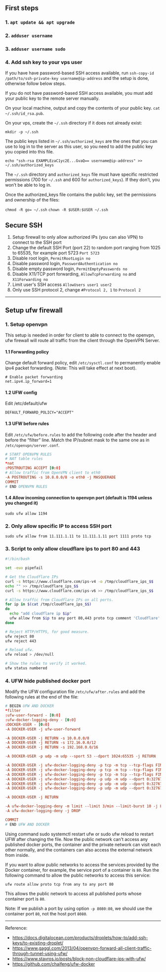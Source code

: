 ## First steps

### 1. `apt update && apt upgrade`

### 2. `adduser username`

### 3. `adduser username sudo`

### 4. Add ssh key to your vps user

If you have have password-based SSH access available, run `ssh-copy-id /path/to/ssh-private-key username@ip-address` and the setup is done, otherwise follow below steps.

If you do not have password-based SSH access available, you must add your public key to the remote server manually.

On your local machine, output and copy the contents of your public key. `cat ~/.ssh/id_rsa.pub`.

On your vps, create the `~/.ssh` directory if it does not already exist:

`mkdir -p ~/.ssh`

The public keys listed in `~/.ssh/authorized_keys` are the ones that you can use to log in to the server as this user, so you need to add the public key you copied into this file.

`echo "ssh-rsa EXAMPLEzaC1yc2E...GvaQ== username@ip-address" >> ~/.ssh/authorized_keys`

The `~/.ssh` directory and `authorized_keys` file must have specific restricted permissions (700 for `~/.ssh` and 600 for `authorized_keys`). If they don’t, you won’t be able to log in.

Once the authorized_keys file contains the public key, set the permissions and ownership of the files:

`chmod -R go= ~/.ssh`
`chown -R $USER:$USER ~/.ssh`

## Secure SSH

1. Setup firewall to only allow authorized IPs (you can also VPN) to connect to the SSH port
2. Change the default SSH Port (port 22) to random port ranging from 1025 to 65535, for example port 5723 `Port 5723`
3. Disable root login, `PermitRootLogin no`
4. Disable password login, `PasswordAuthentication no`
5. Disable empty password login, `PermitEmptyPasswords no`
6. Disable X11/TCP port forwarding, `AllowTcpForwarding no` and `X11Forwarding no`
7. Limit user's SSH access `AllowUsers user1 user2`
8. Only use SSH protocol 2, change `#Protocol 2, 1` to `Protocol 2`

---

## Setup ufw firewall

### 1. Setup openvpn

This setup is needed in order for client to able to connect to the openvpn, ufw firewall will route all traffic from the client through the OpenVPN Server.

#### 1.1 Forwarding policy

Change default forward policy, edit `/etc/sysctl.conf` to permanently enable ipv4 packet forwarding. (Note: This will take effect at next boot).

```
# Enable packet forwarding
net.ipv4.ip_forward=1
```

#### 1.2 UFW config

Edit /etc/default/ufw

`DEFAULT_FORWARD_POLICY="ACCEPT"`

#### 1.3 UFW before rules

Edit `/etc/ufw/before.rules` to add the following code after the header and before the “filter” line. Match the IP/subnet mask to the same one as in `/etc/openvpn/server.conf`.

```conf
# START OPENVPN RULES
# NAT table rules
*nat
:POSTROUTING ACCEPT [0:0]
# Allow traffic from OpenVPN client to eth0
-A POSTROUTING -s 10.8.0.0/8 -o eth0 -j MASQUERADE
COMMIT
# END OPENVPN RULES
```

#### 1.4 Allow incoming connection to openvpn port (default is 1194 unless you changed it)

`sudo ufw allow 1194`

### 2. Only allow specific IP to access SSH port

`sudo ufw allow from 11.111.1.11 to 11.111.1.11 port 1111 proto tcp`

### 3. Script to only allow cloudflare ips to port 80 and 443

```bash
#!/bin/bash

set -euo pipefail

# Get the Cloudflare IPs
curl -s https://www.cloudflare.com/ips-v4 -o /tmp/cloudflare_ips_$$
echo "" >> /tmp/cloudflare_ips_$$
curl -s https://www.cloudflare.com/ips-v6 >> /tmp/cloudflare_ips_$$

# Allow traffic from Cloudflare IPs on all ports.
for ip in $(cat /tmp/cloudflare_ips_$$)
do
  echo "add cloudflare ip $ip"
  ufw allow from $ip to any port 80,443 proto tcp comment 'Cloudflare'
done

# Reject HTTP/HTTPS, for good measure.
ufw reject 80
ufw reject 443

# Reload ufw.
ufw reload > /dev/null

# Show the rules to verify it worked.
ufw status numbered
```

### 4. UFW hide published docker port

Modify the UFW configuration file `/etc/ufw/after.rules` and add the following rules at the end of the file:

```conf
# BEGIN UFW AND DOCKER
*filter
:ufw-user-forward - [0:0]
:ufw-docker-logging-deny - [0:0]
:DOCKER-USER - [0:0]
-A DOCKER-USER -j ufw-user-forward

-A DOCKER-USER -j RETURN -s 10.0.0.0/8
-A DOCKER-USER -j RETURN -s 172.16.0.0/12
-A DOCKER-USER -j RETURN -s 192.168.0.0/16

-A DOCKER-USER -p udp -m udp --sport 53 --dport 1024:65535 -j RETURN

-A DOCKER-USER -j ufw-docker-logging-deny -p tcp -m tcp --tcp-flags FIN,SYN,RST,ACK SYN -d 192.168.0.0/16
-A DOCKER-USER -j ufw-docker-logging-deny -p tcp -m tcp --tcp-flags FIN,SYN,RST,ACK SYN -d 10.0.0.0/8
-A DOCKER-USER -j ufw-docker-logging-deny -p tcp -m tcp --tcp-flags FIN,SYN,RST,ACK SYN -d 172.16.0.0/12
-A DOCKER-USER -j ufw-docker-logging-deny -p udp -m udp --dport 0:32767 -d 192.168.0.0/16
-A DOCKER-USER -j ufw-docker-logging-deny -p udp -m udp --dport 0:32767 -d 10.0.0.0/8
-A DOCKER-USER -j ufw-docker-logging-deny -p udp -m udp --dport 0:32767 -d 172.16.0.0/12

-A DOCKER-USER -j RETURN

-A ufw-docker-logging-deny -m limit --limit 3/min --limit-burst 10 -j LOG --log-prefix "[UFW DOCKER BLOCK] "
-A ufw-docker-logging-deny -j DROP

COMMIT
# END UFW AND DOCKER
```

Using command sudo systemctl restart ufw or sudo ufw reload to restart UFW after changing the file. Now the public network can't access any published docker ports, the container and the private network can visit each other normally, and the containers can also access the external network from inside.

If you want to allow public networks to access the services provided by the Docker container, for example, the service port of a container is `80`. Run the following command to allow the public networks to access this service:

`ufw route allow proto tcp from any to any port 80`

This allows the public network to access all published ports whose container port is `80`.

Note: If we publish a port by using option `-p 8080:80`, we should use the container port `80`, not the host port `8080`.

---

Reference:

- https://docs.digitalocean.com/products/droplets/how-to/add-ssh-keys/to-existing-droplet/
- https://www.gaggl.com/2013/04/openvpn-forward-all-client-traffic-through-tunnel-using-ufw/
- https://www.stavros.io/posts/block-non-cloudflare-ips-with-ufw/
- https://github.com/chaifeng/ufw-docker
